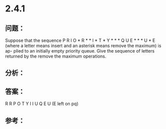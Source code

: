 
# 2.4.1

## 问题：
Suppose that the sequence P R I O * R * * I * T * Y * * * Q U E * * * U * E (where a letter means insert and an asterisk means remove the maximum) is ap- plied to an initially empty priority queue. Give the sequence of letters returned by the remove the maximum operations.

## 分析：


## 答案：
R R P O T Y I I U Q E U (E left on pq)

## 参考：

